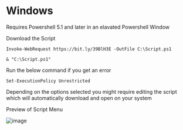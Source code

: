 # Windows

Requires Powershell 5.1 and later in an elavated Powershell Window

Download the Script
```        
Invoke-WebRequest https://bit.ly/39BlH3E -OutFile C:\Script.ps1
```
```
& "C:\Script.ps1"
 ```
Run the below command if you get an error
```
Set-ExecutionPolicy Unrestricted
```
Depending on the options selected you might require editing the script which will automatically download and open on your system

Preview of Script Menu

![image](https://user-images.githubusercontent.com/90516190/134969945-5aff1fed-662b-477e-ab31-db6eb78add88.png)

